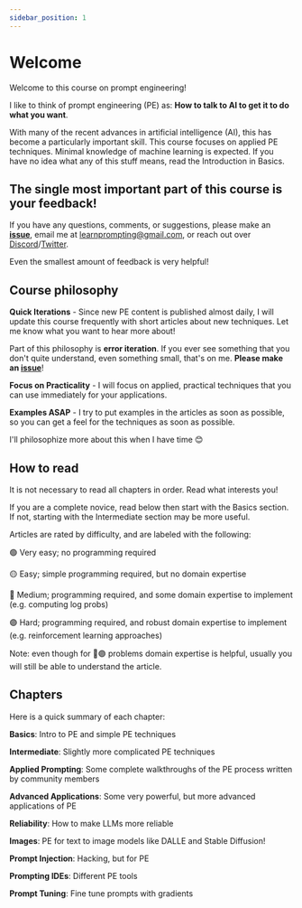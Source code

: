 ```yaml
---
sidebar_position: 1
---
```

# Welcome

Welcome to this course on prompt engineering! 

I like to think of prompt engineering (PE) as: **How to talk to AI to get it to do what you want**. 



With many of the recent advances in artificial intelligence (AI),
this has become a particularly important skill.
This course focuses on applied PE techniques. Minimal knowledge of 
machine learning is expected. If you have no idea what any of this stuff means, read the Introduction in Basics.

## The single most important part of this course is your feedback!
If you have any questions, comments, or suggestions, please make an **[issue](https://github.com/trigaten/Learn_Prompting/issues/new/choose)**, email me at learnprompting@gmail.com, or reach out over [Discord](https://learnprompting.org/discord)/[Twitter](https://twitter.com/learn_prompting).

Even the smallest amount of feedback is very helpful!

## Course philosophy

**Quick Iterations** - Since new PE content is published almost daily, 
I will update this course frequently with short articles about new techniques.
Let me know what you want to hear more about!

Part of this philosophy is **error iteration**. If you ever see something that you
don't quite understand, even something small, that's on me. **Please make an [issue](https://github.com/trigaten/Learn_Prompting/issues/new/choose)**!

**Focus on Practicality** - I will focus on applied, practical techniques that you can use
immediately for your applications.

**Examples ASAP** - I try to put examples in the articles as soon as possible,
so you can get a feel for the techniques as soon as possible.

I'll philosophize more about this when I have time 😊

## How to read

It is not necessary to read all chapters in order. Read what interests you!

If you are a complete novice, read below then start with the Basics section.
If not, starting with the Intermediate section may be more useful.

Articles are rated by difficulty, and are labeled with the following:

🟢 Very easy; no programming required

🟡 Easy; simple programming required, but no domain expertise

🔴 Medium; programming required, and some domain expertise to implement (e.g. computing log probs)

🟣 Hard; programming required, and robust domain expertise to implement (e.g. reinforcement learning approaches)

Note: even though for 🔴🟣 problems domain expertise is helpful, usually you will still
be able to understand the article.

## Chapters

Here is a quick summary of each chapter:

**Basics**: Intro to PE and simple PE techniques

**Intermediate**: Slightly more complicated PE techniques

**Applied Prompting**: Some complete walkthroughs of the PE process written by community members

**Advanced Applications**: Some very powerful, but more advanced applications of PE

**Reliability**: How to make LLMs more reliable

**Images**: PE for text to image models like DALLE and Stable Diffusion!

**Prompt Injection**: Hacking, but for PE

**Prompting IDEs**: Different PE tools

**Prompt Tuning**: Fine tune prompts with gradients
